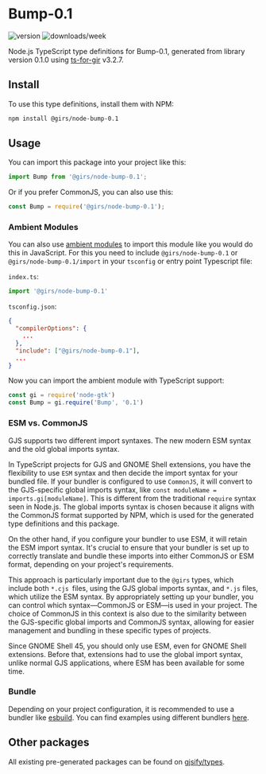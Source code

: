 
# Bump-0.1

![version](https://img.shields.io/npm/v/@girs/node-bump-0.1)
![downloads/week](https://img.shields.io/npm/dw/@girs/node-bump-0.1)


Node.js TypeScript type definitions for Bump-0.1, generated from library version 0.1.0 using [ts-for-gir](https://github.com/gjsify/ts-for-gir) v3.2.7.


## Install

To use this type definitions, install them with NPM:
```bash
npm install @girs/node-bump-0.1
```

## Usage

You can import this package into your project like this:
```ts
import Bump from '@girs/node-bump-0.1';
```

Or if you prefer CommonJS, you can also use this:
```ts
const Bump = require('@girs/node-bump-0.1');
```

### Ambient Modules

You can also use [ambient modules](https://github.com/gjsify/ts-for-gir/tree/main/packages/cli#ambient-modules) to import this module like you would do this in JavaScript.
For this you need to include `@girs/node-bump-0.1` or `@girs/node-bump-0.1/import` in your `tsconfig` or entry point Typescript file:

`index.ts`:
```ts
import '@girs/node-bump-0.1'
```

`tsconfig.json`:
```json
{
  "compilerOptions": {
    ...
  },
  "include": ["@girs/node-bump-0.1"],
  ...
}
```

Now you can import the ambient module with TypeScript support: 

```ts
const gi = require('node-gtk')
const Bump = gi.require('Bump', '0.1')
```



### ESM vs. CommonJS

GJS supports two different import syntaxes. The new modern ESM syntax and the old global imports syntax.

In TypeScript projects for GJS and GNOME Shell extensions, you have the flexibility to use `ESM` syntax and then decide the import syntax for your bundled file. If your bundler is configured to use `CommonJS`, it will convert to the GJS-specific global imports syntax, like `const moduleName = imports.gi[moduleName]`. This is different from the traditional `require` syntax seen in Node.js. The global imports syntax is chosen because it aligns with the CommonJS format supported by NPM, which is used for the generated type definitions and this package.

On the other hand, if you configure your bundler to use ESM, it will retain the ESM import syntax. It's crucial to ensure that your bundler is set up to correctly translate and bundle these imports into either CommonJS or ESM format, depending on your project's requirements.

This approach is particularly important due to the `@girs` types, which include both `*.cjs `files, using the GJS global imports syntax, and `*.js` files, which utilize the ESM syntax. By appropriately setting up your bundler, you can control which syntax—CommonJS or ESM—is used in your project. The choice of CommonJS in this context is also due to the similarity between the GJS-specific global imports and CommonJS syntax, allowing for easier management and bundling in these specific types of projects.

Since GNOME Shell 45, you should only use ESM, even for GNOME Shell extensions. Before that, extensions had to use the global import syntax, unlike normal GJS applications, where ESM has been available for some time.

### Bundle

Depending on your project configuration, it is recommended to use a bundler like [esbuild](https://esbuild.github.io/). You can find examples using different bundlers [here](https://github.com/gjsify/ts-for-gir/tree/main/examples).

## Other packages

All existing pre-generated packages can be found on [gjsify/types](https://github.com/gjsify/types).

